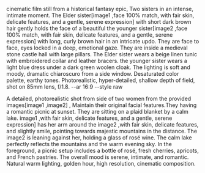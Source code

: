 cinematic film still from a historical fantasy epic, Two sisters in an intense, intimate moment. The Elder sister[image1 ,face 100% match, with fair skin, delicate features, and a gentle, serene expression] with short dark brown hair gently holds the face of a beautiful the younger sister[image2 ,face 100% match, with fair skin, delicate features, and a gentle, serene expression] with long, curly brown hair in an intricate updo. They are face to face, eyes locked in a deep, emotional gaze. They are inside a medieval stone castle hall with large pillars. The Elder sister wears a beige linen tunic with embroidered collar and leather bracers. the younger sister wears a light blue dress under a dark green woolen cloak. The lighting is soft and moody, dramatic chiaroscuro from a side window. Desaturated color palette, earthy tones. Photorealistic, hyper-detailed, shallow depth of field, shot on 85mm lens, f/1.8. --ar 16:9 --style raw


A detailed, photorealistic shot from side of two women from the provided images[image1 ,image2] , Maintain their original facial features.They having a romantic picnic at sunset. They are sitting on a plaid blanket by a calm lake.
image1 ,with fair skin, delicate features, and a gentle, serene expression] has her arm around the image2 ,with fair skin, delicate features, and slightly smile, pointing towards majestic mountains in the distance. The image2 is leaning against her, holding a glass of rosé wine.
The calm lake perfectly reflects the mountains and the warm evening sky. In the foreground, a picnic setup includes a bottle of rosé, fresh cherries, apricots, and French pastries. The overall mood is serene, intimate, and romantic. Natural warm lighting, golden hour, high resolution, cinematic composition.
